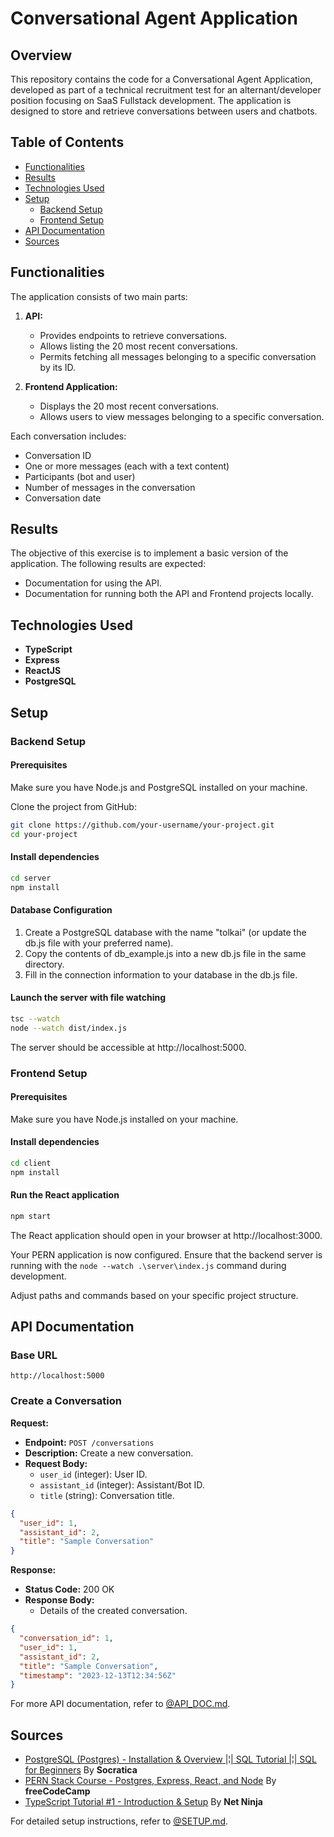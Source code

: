 # Conversational Agent Application

## Overview

This repository contains the code for a Conversational Agent Application, developed as part of a technical recruitment test for an alternant/developer position focusing on SaaS Fullstack development. The application is designed to store and retrieve conversations between users and chatbots.

## Table of Contents

- [Functionalities](#functionalities)
- [Results](#results)
- [Technologies Used](#technologies-used)
- [Setup](#setup)
  - [Backend Setup](#backend-setup)
  - [Frontend Setup](#frontend-setup)
- [API Documentation](#api-documentation)
- [Sources](#sources)

## Functionalities

The application consists of two main parts:

1. **API:**
   - Provides endpoints to retrieve conversations.
   - Allows listing the 20 most recent conversations.
   - Permits fetching all messages belonging to a specific conversation by its ID.

2. **Frontend Application:**
   - Displays the 20 most recent conversations.
   - Allows users to view messages belonging to a specific conversation.

Each conversation includes:
- Conversation ID
- One or more messages (each with a text content)
- Participants (bot and user)
- Number of messages in the conversation
- Conversation date

## Results

The objective of this exercise is to implement a basic version of the application. The following results are expected:

- Documentation for using the API.
- Documentation for running both the API and Frontend projects locally.

## Technologies Used

- **TypeScript**
- **Express**
- **ReactJS**
- **PostgreSQL**

## Setup

### Backend Setup

#### Prerequisites

Make sure you have Node.js and PostgreSQL installed on your machine.

Clone the project from GitHub:

```bash
git clone https://github.com/your-username/your-project.git
cd your-project
```

#### Install dependencies

```bash
cd server
npm install
```

#### Database Configuration

1. Create a PostgreSQL database with the name "tolkai" (or update the db.js file with your preferred name).
2. Copy the contents of db_example.js into a new db.js file in the same directory.
3. Fill in the connection information to your database in the db.js file.

#### Launch the server with file watching

```bash
tsc --watch
node --watch dist/index.js
```

The server should be accessible at http://localhost:5000.

### Frontend Setup

#### Prerequisites

Make sure you have Node.js installed on your machine.

#### Install dependencies

```bash
cd client
npm install
```

#### Run the React application

```bash
npm start
```

The React application should open in your browser at http://localhost:3000.

Your PERN application is now configured. Ensure that the backend server is running with the `node --watch .\server\index.js` command during development.

Adjust paths and commands based on your specific project structure.

## API Documentation

### Base URL

```
http://localhost:5000
```

### Create a Conversation

**Request:**

- **Endpoint:** `POST /conversations`
- **Description:** Create a new conversation.
- **Request Body:**
  - `user_id` (integer): User ID.
  - `assistant_id` (integer): Assistant/Bot ID.
  - `title` (string): Conversation title.

```json
{
  "user_id": 1,
  "assistant_id": 2,
  "title": "Sample Conversation"
}
```

**Response:**

- **Status Code:** 200 OK
- **Response Body:**
  - Details of the created conversation.

```json
{
  "conversation_id": 1,
  "user_id": 1,
  "assistant_id": 2,
  "title": "Sample Conversation",
  "timestamp": "2023-12-13T12:34:56Z"
}
```

For more API documentation, refer to [@API_DOC.md](API_DOC.md).

## Sources

- [PostgreSQL (Postgres) - Installation & Overview |¦| SQL Tutorial |¦| SQL for Beginners](https://youtu.be/fZQI7nBu32M?si=YhgNnRVda4_YdLNP) By **Socratica**
- [PERN Stack Course - Postgres, Express, React, and Node](https://youtu.be/ldYcgPKEZC8?si=xngmuIdCEMX2i_y4) By **freeCodeCamp**
- [TypeScript Tutorial #1 - Introduction & Setup](https://youtu.be/2pZmKW9-I_k?si=nDUil9Yh_Ah-zfdF) By **Net Ninja**

For detailed setup instructions, refer to [@SETUP.md](SETUP.md).